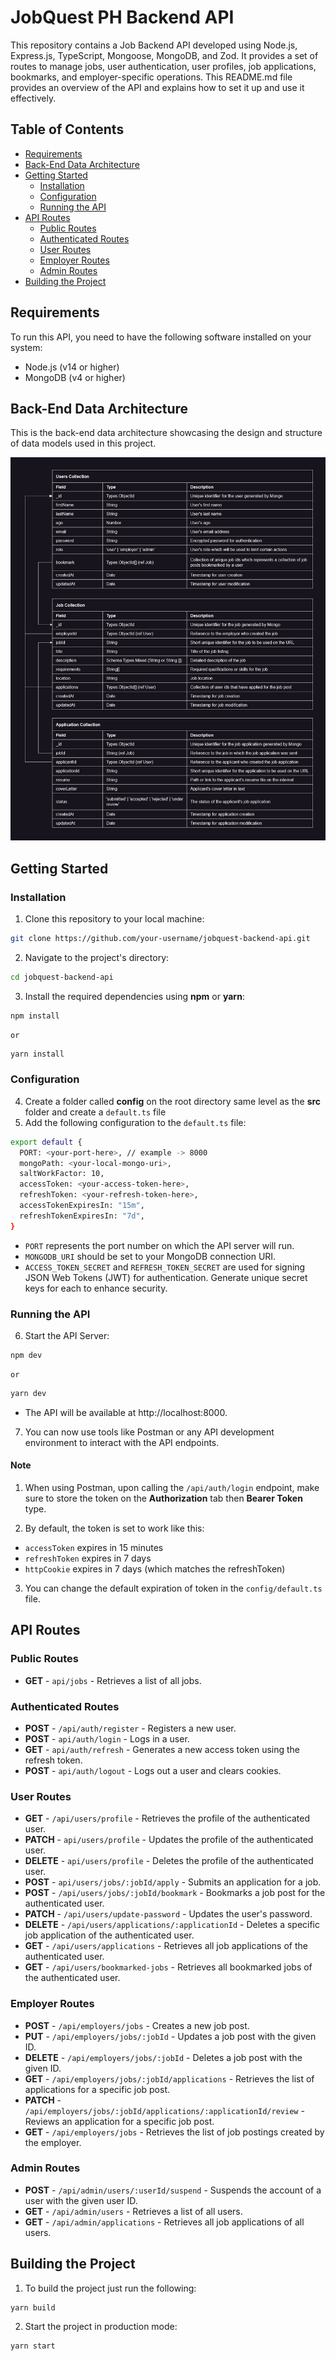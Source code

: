 # JobQuest PH Backend API

This repository contains a Job Backend API developed using Node.js, Express.js, TypeScript, Mongoose, MongoDB, and Zod. It provides a set of routes to manage jobs, user authentication, user profiles, job applications, bookmarks, and employer-specific operations. This README.md file provides an overview of the API and explains how to set it up and use it effectively.

## Table of Contents

- [Requirements](#requirements)
- [Back-End Data Architecture](#back-end-data-architecture)
- [Getting Started](#getting-started)
  - [Installation](#installation)
  - [Configuration](#configuration)
  - [Running the API](#running-the-api)
- [API Routes](#api-routes)
  - [Public Routes](#public-routes)
  - [Authenticated Routes](#authenticated-routes)
  - [User Routes](#user-routes)
  - [Employer Routes](#employer-routes)
  - [Admin Routes](#admin-routes)
- [Building the Project](#building-the-project)

## Requirements

To run this API, you need to have the following software installed on your system:

- Node.js (v14 or higher)
- MongoDB (v4 or higher)

## Back-End Data Architecture

This is the back-end data architecture showcasing the design and structure of data models used in this project.

![Back-end Data Architecture](/jobquest-backend-architecture.png)

## Getting Started

### Installation

1. Clone this repository to your local machine:

```bash
git clone https://github.com/your-username/jobquest-backend-api.git
```

2. Navigate to the project's directory:

```bash
cd jobquest-backend-api
```

3. Install the required dependencies using **npm** or **yarn**:

```bash
npm install
```

    or

```bash
yarn install
```

### Configuration

4. Create a folder called **config** on the root directory same level as the **src** folder and create a `default.ts` file
5. Add the following configuration to the `default.ts` file:

```bash
export default {
  PORT: <your-port-here>, // example -> 8000
  mongoPath: <your-local-mongo-uri>,
  saltWorkFactor: 10,
  accessToken: <your-access-token-here>,
  refreshToken: <your-refresh-token-here>,
  accessTokenExpiresIn: "15m",
  refreshTokenExpiresIn: "7d",
}
```

- `PORT` represents the port number on which the API server will run.
- `MONGODB_URI` should be set to your MongoDB connection URI.
- `ACCESS_TOKEN_SECRET` and `REFRESH_TOKEN_SECRET` are used for signing JSON Web Tokens (JWT) for authentication. Generate unique secret keys for each to enhance security.

### Running the API

6. Start the API Server:

```bash
npm dev
```

    or

```bash
yarn dev
```

- The API will be available at http://localhost:8000.

7. You can now use tools like Postman or any API development environment to interact with the API endpoints.

#### Note

1. When using Postman, upon calling the `/api/auth/login` endpoint, make sure to store the token on the **Authorization** tab then **Bearer Token** type.

2. By default, the token is set to work like this:

- `accessToken` expires in 15 minutes
- `refreshToken` expires in 7 days
- `httpCookie` expires in 7 days (which matches the refreshToken)

3. You can change the default expiration of token in the `config/default.ts` file.

## API Routes

### Public Routes

- **GET** - `api/jobs` - Retrieves a list of all jobs.

### Authenticated Routes

- **POST** - `/api/auth/register` - Registers a new user.
- **POST** - `api/auth/login` - Logs in a user.
- **GET** - `api/auth/refresh` - Generates a new access token using the refresh token.
- **POST** - `api/auth/logout` - Logs out a user and clears cookies.

### User Routes

- **GET** - `/api/users/profile` - Retrieves the profile of the authenticated user.
- **PATCH** - `api/users/profile` - Updates the profile of the authenticated user.
- **DELETE** - `api/users/profile` - Deletes the profile of the authenticated user.
- **POST** - `api/users/jobs/:jobId/apply` - Submits an application for a job.
- **POST** - `/api/users/jobs/:jobId/bookmark` - Bookmarks a job post for the authenticated user.
- **PATCH** - `/api/users/update-password` - Updates the user's password.
- **DELETE** - `/api/users/applications/:applicationId` - Deletes a specific job application of the authenticated user.
- **GET** - `/api/users/applications` - Retrieves all job applications of the authenticated user.
- **GET** - `/api/users/bookmarked-jobs` - Retrieves all bookmarked jobs of the authenticated user.

### Employer Routes

- **POST** - `/api/employers/jobs` - Creates a new job post.
- **PUT** - `/api/employers/jobs/:jobId` - Updates a job post with the given ID.
- **DELETE** - `/api/employers/jobs/:jobId` - Deletes a job post with the given ID.
- **GET** - `/api/employers/jobs/:jobId/applications` - Retrieves the list of applications for a specific job post.
- **PATCH** - `/api/employers/jobs/:jobId/applications/:applicationId/review` - Reviews an application for a specific job post.
- **GET** - `/api/employers/jobs` - Retrieves the list of job postings created by the employer.

### Admin Routes

- **POST** - `/api/admin/users/:userId/suspend` - Suspends the account of a user with the given user ID.
- **GET** - `/api/admin/users` - Retrieves a list of all users.
- **GET** - `/api/admin/applications` - Retrieves all job applications of all users.

## Building the Project

1. To build the project just run the following:

```bash
yarn build
```

2. Start the project in production mode:

```bash
yarn start
```
